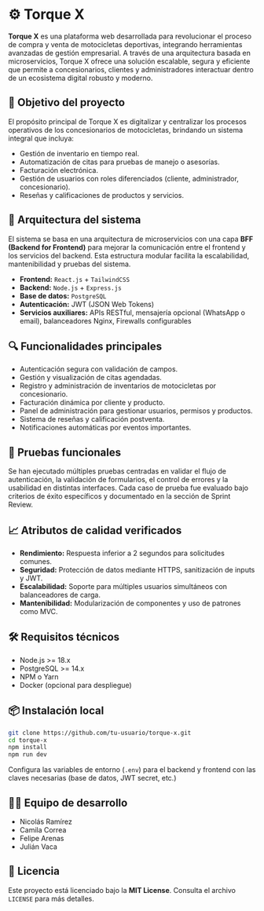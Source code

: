 # ⚙️ Torque X

**Torque X** es una plataforma web desarrollada para revolucionar el proceso de compra y venta de motocicletas deportivas, integrando herramientas avanzadas de gestión empresarial. A través de una arquitectura basada en microservicios, Torque X ofrece una solución escalable, segura y eficiente que permite a concesionarios, clientes y administradores interactuar dentro de un ecosistema digital robusto y moderno.

## 🚀 Objetivo del proyecto

El propósito principal de Torque X es digitalizar y centralizar los procesos operativos de los concesionarios de motocicletas, brindando un sistema integral que incluya:

- Gestión de inventario en tiempo real.
- Automatización de citas para pruebas de manejo o asesorías.
- Facturación electrónica.
- Gestión de usuarios con roles diferenciados (cliente, administrador, concesionario).
- Reseñas y calificaciones de productos y servicios.

## 🧱 Arquitectura del sistema

El sistema se basa en una arquitectura de microservicios con una capa **BFF (Backend for Frontend)** para mejorar la comunicación entre el frontend y los servicios del backend. Esta estructura modular facilita la escalabilidad, mantenibilidad y pruebas del sistema.

- **Frontend:** `React.js` + `TailwindCSS`
- **Backend:** `Node.js` + `Express.js`
- **Base de datos:** `PostgreSQL`
- **Autenticación:** JWT (JSON Web Tokens)
- **Servicios auxiliares:** APIs RESTful, mensajería opcional (WhatsApp o email), balanceadores Nginx, Firewalls configurables

## 🔍 Funcionalidades principales

- Autenticación segura con validación de campos.
- Gestión y visualización de citas agendadas.
- Registro y administración de inventarios de motocicletas por concesionario.
- Facturación dinámica por cliente y producto.
- Panel de administración para gestionar usuarios, permisos y productos.
- Sistema de reseñas y calificación postventa.
- Notificaciones automáticas por eventos importantes.

## 🧪 Pruebas funcionales

Se han ejecutado múltiples pruebas centradas en validar el flujo de autenticación, la validación de formularios, el control de errores y la usabilidad en distintas interfaces. Cada caso de prueba fue evaluado bajo criterios de éxito específicos y documentado en la sección de Sprint Review.

## 📈 Atributos de calidad verificados

- **Rendimiento:** Respuesta inferior a 2 segundos para solicitudes comunes.
- **Seguridad:** Protección de datos mediante HTTPS, sanitización de inputs y JWT.
- **Escalabilidad:** Soporte para múltiples usuarios simultáneos con balanceadores de carga.
- **Mantenibilidad:** Modularización de componentes y uso de patrones como MVC.

## 🛠️ Requisitos técnicos

- Node.js >= 18.x
- PostgreSQL >= 14.x
- NPM o Yarn
- Docker (opcional para despliegue)

## 📦 Instalación local

```bash
git clone https://github.com/tu-usuario/torque-x.git
cd torque-x
npm install
npm run dev
```

Configura las variables de entorno (`.env`) para el backend y frontend con las claves necesarias (base de datos, JWT secret, etc.)

## 👨‍💻 Equipo de desarrollo
  
- Nicolás Ramírez  
- Camila Correa  
- Felipe Arenas
- Julián Vaca

## 📄 Licencia

Este proyecto está licenciado bajo la **MIT License**. Consulta el archivo `LICENSE` para más detalles.
